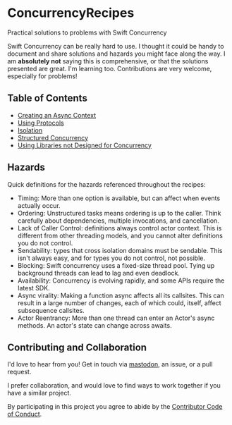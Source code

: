 # ConcurrencyRecipes
Practical solutions to problems with Swift Concurrency

Swift Concurrency can be really hard to use. I thought it could be handy to document and share solutions and hazards you might face along the way. I am **absolutely not** saying this is comprehensive, or that the solutions presented are great. I'm learning too. Contributions are very welcome, especially for problems!

## Table of Contents

- [Creating an Async Context](Recipes/AsyncContext.md)
- [Using Protocols](Recipes/Protocols.md)
- [Isolation](Recipes/Isolation.md)
- [Structured Concurrency](Recipes/Structured.md)
- [Using Libraries not Designed for Concurrency](Recipes/PreconcurrencyLibraries.md)

## Hazards

Quick definitions for the hazards referenced throughout the recipes:

- Timing: More than one option is available, but can affect when events actually occur.
- Ordering: Unstructured tasks means ordering is up to the caller. Think carefully about dependencies, multiple invocations, and cancellation.
- Lack of Caller Control: definitions always control actor context. This is different from other threading models, and you cannot alter definitions you do not control.
- Sendability: types that cross isolation domains must be sendable. This isn't always easy, and for types you do not control, not possible.
- Blocking: Swift concurrency uses a fixed-size thread pool. Tying up background threads can lead to lag and even deadlock.
- Availability: Concurrency is evolving rapidly, and some APIs require the latest SDK.
- Async virality: Making a function async affects all its callsites. This can result in a large number of changes, each of which could, itself, affect subsequence callsites.
- Actor Reentrancy: More than one thread can enter an Actor's async methods. An actor's state can change across awaits.

## Contributing and Collaboration

I'd love to hear from you! Get in touch via [mastodon](https://mastodon.social/@mattiem), an issue, or a pull request.

I prefer collaboration, and would love to find ways to work together if you have a similar project.

By participating in this project you agree to abide by the [Contributor Code of Conduct](CODE_OF_CONDUCT.md).
